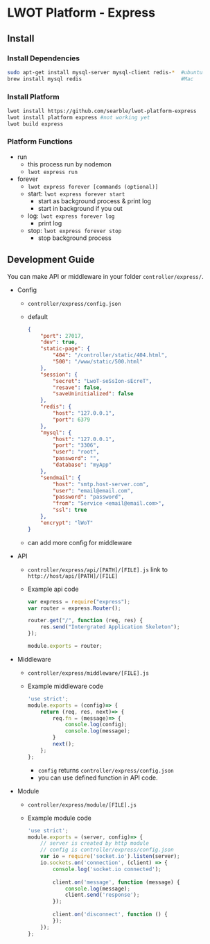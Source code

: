 # LWOT Platform - Express

## Install

### Install Dependencies

```bash
sudo apt-get install mysql-server mysql-client redis-*  #ubuntu
brew install mysql redis                                #Mac
```

### Install Platform

```bash
lwot install https://github.com/searble/lwot-platform-express
lwot install platform express #not working yet
lwot build express
```

### Platform Functions

- run
    - this process run by nodemon
    - `lwot express run`
- forever
    - `lwot express forever [commands (optional)]`
    - start: `lwot express forever start`
        - start as background process & print log
        - start in background if you out
    - log: `lwot express forever log`
        - print log
    - stop: `lwot express forever stop`
        - stop background process
    
## Development Guide

You can make API or middleware in your folder `controller/express/`.

- Config
    - `controller/express/config.json`
    - default
    
        ```json
        {
            "port": 27017,
            "dev": true,
            "static-page": {
                "404": "/controller/static/404.html",
                "500": "/www/static/500.html"
            },
            "session": {
                "secret": "LwoT-seSsIon-sEcreT",
                "resave": false,
                "saveUninitialized": false
            },
            "redis": {
                "host": "127.0.0.1",
                "port": 6379
            },
            "mysql": {
                "host": "127.0.0.1",
                "port": "3306",
                "user": "root",
                "password": "",
                "database": "myApp"
            },
            "sendmail": {
                "host": "smtp.host-server.com",
                "user": "email@email.com",
                "password": "password",
                "from": "Service <email@email.com>",
                "ssl": true
            },
            "encrypt": "lWoT"
        }
        ```
        
    - can add more config for middleware 
- API
    - `controller/express/api/[PATH]/[FILE].js` link to `http://host/api/[PATH]/[FILE]`
    - Example api code 
        
        ```javascript
        var express = require("express");
        var router = express.Router();
        
        router.get("/", function (req, res) {
            res.send("Intergrated Application Skeleton");
        });
        
        module.exports = router;
        ```
        
- Middleware
    - `controller/express/middleware/[FILE].js`
    - Example middleware code
    
        ```javascript
        'use strict';
        module.exports = (config)=> {
            return (req, res, next)=> {
                req.fn = (message)=> {
                    console.log(config);
                    console.log(message);
                }
                next();
            };
        };
        ```
        
        - `config` returns `controller/express/config.json`
        - you can use defined function in API code.
- Module
    - `controller/express/module/[FILE].js`
    - Example module code
    
        ```javascript
        'use strict';
        module.exports = (server, config)=> {
            // server is created by http module
            // config is controller/express/config.json
            var io = require('socket.io').listen(server);
            io.sockets.on('connection', (client) => {
                console.log('socket.io connected');
          
                client.on('message', function (message) {
                    console.log(message);
                    client.send('response');
                });
          
                client.on('disconnect', function () {
                });
            });
        };
        ```